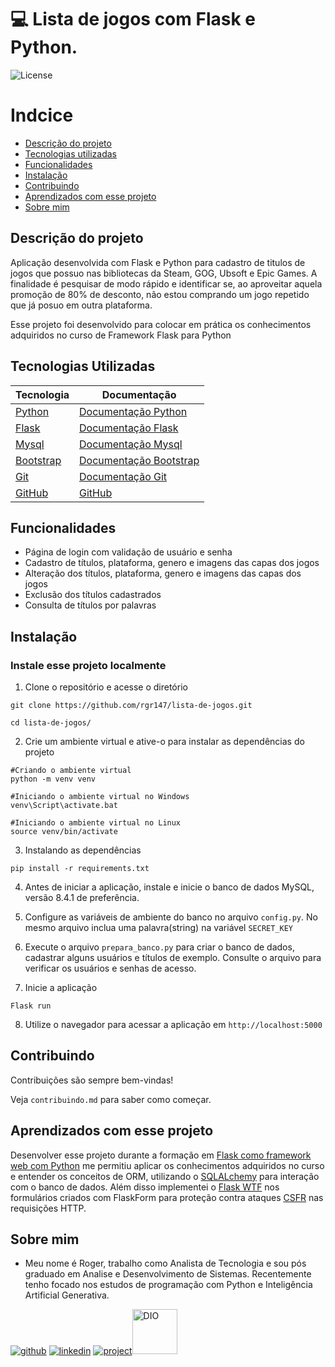 # 💻 Lista de jogos com Flask e Python.

![License](https://img.shields.io/badge/license-GPL-blue.svg)

# Indcice
- [Descrição do projeto](#descrição-do-projeto) 
- [Tecnologias utilizadas](#tecnologias-utilizadas)
- [Funcionalidades](#funcionalidades)
- [Instalação](#instalação)
- [Contribuindo](#contribuindo)
- [Aprendizados com esse projeto](#aprendizados-com-esse-projeto)
- [Sobre mim](#sobre-mim)

## Descrição do projeto

 Aplicação desenvolvida com Flask e Python para cadastro de titulos de jogos que possuo nas bibliotecas da Steam, GOG, Ubsoft e Epic Games. A finalidade é pesquisar de modo rápido e identificar se, ao aproveitar aquela promoção de 80% de desconto, não estou comprando um jogo repetido que já posuo em outra plataforma.

Esse projeto foi desenvolvido para colocar em prática os conhecimentos adquiridos no curso de Framework Flask para Python

## Tecnologias Utilizadas
| Tecnologia | Documentação |
| - | - | 
| [Python](https://www.python.org/downloads/) | [Documentação Python](https://www.python.org/doc/) |
| [Flask](https://flask.palletsprojects.com/en/3.0.x/installation/) | [Documentação Flask](https://flask.palletsprojects.com/en/2.3.x/quickstart/) |
| [Mysql](https://dev.mysql.com/downloads/mysql/) | [Documentação Mysql](https://dev.mysql.com/doc/) |
| [Bootstrap](https://getbootstrap.com/) | [Documentação Bootstrap](https://getbootstrap.com/docs/5.2/getting-started/introduction/) |
| [Git](https://git-scm.com/downloads) | [Documentação Git](https://git-scm.com/) |
| [GitHub](https://github.com/) | [GitHub](https://docs.github.com/pt) |

## Funcionalidades

- Página de login com validação de usuário e senha
- Cadastro de títulos, plataforma, genero e imagens das capas dos jogos
- Alteração dos títulos, plataforma, genero e imagens das capas dos jogos
- Exclusão dos títulos cadastrados
- Consulta de títulos por palavras

## Instalação
### Instale esse projeto localmente

1. Clone o repositório e acesse o diretório 
```
git clone https://github.com/rgr147/lista-de-jogos.git

cd lista-de-jogos/
```
2. Crie um ambiente virtual e ative-o para instalar as dependências do projeto
```
#Criando o ambiente virtual
python -m venv venv

#Iniciando o ambiente virtual no Windows
venv\Script\activate.bat

#Iniciando o ambiente virtual no Linux
source venv/bin/activate
```

3. Instalando as dependências
```
pip install -r requirements.txt
```

4. Antes de iniciar a aplicação, instale e inicie o banco de dados MySQL, versão 8.4.1 de preferência.

5. Configure as variáveis de ambiente do banco no arquivo `config.py`. No mesmo arquivo inclua uma palavra(string) na variável `SECRET_KEY`

6. Execute o arquivo `prepara_banco.py` para criar o banco de dados, cadastrar alguns usuários e títulos de exemplo. Consulte o arquivo para verificar os usuários e senhas de acesso.

7. Inicie a aplicação 
```
Flask run
```

8. Utilize o navegador para acessar a aplicação em `http://localhost:5000`

## Contribuindo

Contribuições são sempre bem-vindas!

Veja `contribuindo.md` para saber como começar.

## Aprendizados com esse projeto

Desenvolver esse projeto durante a formação em [Flask como framework web com Python](https://cursos.alura.com.br/formacao-flask) me permitiu aplicar os conhecimentos adquiridos no curso e entender os conceitos de ORM, utilizando o [SQLALchemy](https://www.sqlalchemy.org/) para interação com o banco de dados. Além disso implementei o [Flask WTF](https://flask-wtf.readthedocs.io/en/1.2.x/) nos formulários criados com FlaskForm para proteção contra ataques [CSFR](https://www.treinaweb.com.br/blog/cross-site-request-forgery-csrf-e-abordagens-para-mitiga-lo/) nas requisições HTTP.

## Sobre mim

* Meu nome é Roger, trabalho como Analista de Tecnologia e sou pós graduado em Analise e Desenvolvimento de Sistemas. Recentemente tenho focado nos estudos de programação com Python e Inteligência Artificial Generativa.

[![github](https://img.shields.io/badge/github-181717?style=for-the-badge&logo=github&logoColor=white)](https://github.com/rgr147?tab=overview&from=2024-07-01&to=2024-07-31) [![linkedin](https://img.shields.io/badge/linkedin-0A66C2?style=for-the-badge&logo=linkedin&logoColor=white)](https://www.linkedin.com/in/roger-alves-rodrigues-melo-24443294/) [![project](https://img.shields.io/badge/Projeto_GitHub-181717?style=for-the-badge&logo=github&logoColor=white)](https://github.com/rgr147/lista-de-jogos)<a href="https://web.dio.me/users/rgr_147?tab=achievements"><img src="https://hermes.digitalinnovation.one/assets/diome/logo-full.svg" alt="DIO" width="72"/></a>
